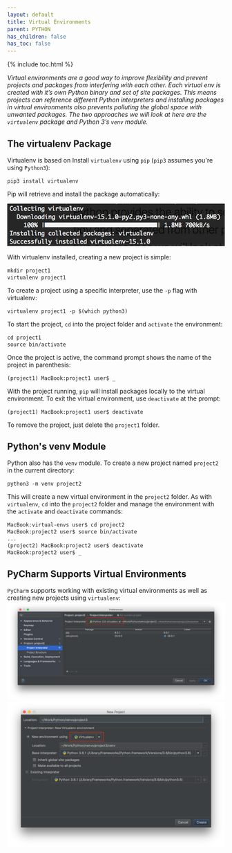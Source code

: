 ```yaml
---
layout: default
title: Virtual Environments
parent: PYTHON
has_children: false
has_toc: false
---
```


{% include toc.html %}

*Virtual environments are a good way to improve flexibility and prevent projects and packages from interfering with each other. Each virtual env is created with it’s own Python binary and set of site packages. This means projects can reference different Python interpreters and installing packages in virtual environments also prevents polluting the global space with unwanted packages. The two approaches we will look at here are the `virtualenv` package and Python 3’s `venv` module.*

## The virtualenv Package
Virtualenv is based on Install `virtualenv` using `pip` (`pip3` assumes you're using `Python3`):
```
pip3 install virtualenv
```

Pip will retrieve and install the package automatically:

![Installing virtualenv using pip](images/pip3_install_virtualenv.png)

With virtualenv installed, creating a new project is simple:
```
mkdir project1
virtualenv project1
```

To create a project using a specific interpreter, use the `-p` flag with virtualenv:
```
virtualenv project1 -p $(which python3)
```

To start the project, `cd` into the project folder and `activate` the environment:
```
cd project1
source bin/activate
```

Once the project is active, the command prompt shows the name of the project in parenthesis:

```
(project1) MacBook:project1 user$ _
```

With the project running, `pip` will install packages locally to the virtual environment. To exit the virtual environment, use `deactivate` at the prompt:

```
(project1) MacBook:project1 user$ deactivate
```

To remove the project, just delete the `project1` folder.

## Python's venv Module
Python also has the `venv` module. To create a new project named `project2` in the current directory:
```
python3 -m venv project2
```

This will create a new virtual environment in the `project2` folder. As with `virtualenv`, `cd` into the `project2` folder and manage the environment with the `activate` and `deactivate` commands:
```
MacBook:virtual-envs user$ cd project2
MacBook:project2 user$ source bin/activate
...
(project2) MacBook:project2 user$ deactivate
MacBook:project2 user$ _
```

## PyCharm Supports Virtual Environments
`PyCharm` supports working with existing virtual environments as well as creating new projects using `virtualenv`:
![Installing virtualenv using pip](images/PyCharm_preferences.png)
![Installing virtualenv using pip](images/PyCharm_new_project.png)
